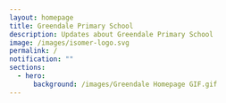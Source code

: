 ```yaml
---
layout: homepage
title: Greendale Primary School
description: Updates about Greendale Primary School
image: /images/isomer-logo.svg
permalink: /
notification: ""
sections:
  - hero:
      background: /images/Greendale Homepage GIF.gif
---
```

